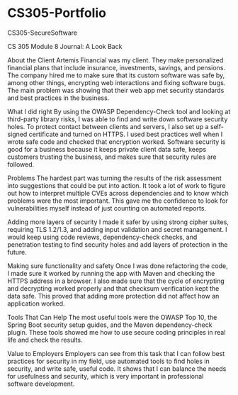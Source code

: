 # CS305-Portfolio
CS305-SecureSoftware

CS 305 Module 8 Journal: A Look Back

 About the Client
 Artemis Financial was my client. They make personalized financial plans that include insurance, investments, savings, and pensions.  The company hired me to make sure that its custom software was safe by, among other things, encrypting web interactions and fixing software bugs.  The main problem was showing that their web app met security standards and best practices in the business.

 What I did right
 By using the OWASP Dependency-Check tool and looking at third-party library risks, I was able to find and write down software security holes.  To protect contact between clients and servers, I also set up a self-signed certificate and turned on HTTPS.  I used best practices well when I wrote safe code and checked that encryption worked.  Software security is good for a business because it keeps private client data safe, keeps customers trusting the business, and makes sure that security rules are followed.

Problems
 The hardest part was turning the results of the risk assessment into suggestions that could be put into action.  It took a lot of work to figure out how to interpret multiple CVEs across dependencies and to know which problems were the most important.  This gave me the confidence to look for vulnerabilities myself instead of just counting on automated reports.

 Adding more layers of security
 I made it safer by using strong cipher suites, requiring TLS 1.2/1.3, and adding input validation and secret management.  I would keep using code reviews, dependency-check checks, and penetration testing to find security holes and add layers of protection in the future.

 Making sure functionality and safety
 Once I was done refactoring the code, I made sure it worked by running the app with Maven and checking the HTTPS address in a browser.  I also made sure that the cycle of encrypting and decrypting worked properly and that checksum verification kept the data safe.  This proved that adding more protection did not affect how an application worked.

 Tools That Can Help
 The most useful tools were the OWASP Top 10, the Spring Boot security setup guides, and the Maven dependency-check plugin.  These tools showed me how to use secure coding principles in real life and check the results.

 Value to Employers
 Employers can see from this task that I can follow best practices for security in my field, use automated tools to find holes in security, and write safe, useful code.  It shows that I can balance the needs for usefulness and security, which is very important in professional software development.
